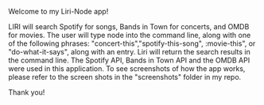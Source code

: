 Welcome to my Liri-Node app!

LIRI will search Spotify for songs, Bands in Town for concerts, and OMDB for movies. The user will type node into the command line, along with one of the following phrases: "concert-this","spotify-this-song", :movie-this", or "do-what-it-says", along with an entry. Liri will return the search results in the command line. The Spotify API, Bands in Town API and the OMDB API were used in this application. To see screenshots of how the app works, please refer to the screen shots in the "screenshots" folder in my repo.

Thank you!